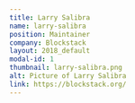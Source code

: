 ```yaml
---
title: Larry Salibra
name: larry-salibra
position: Maintainer
company: Blockstack
layout: 2018_default
modal-id: 1
thumbnail: larry-salibra.png
alt: Picture of Larry Salibra
link: https://blockstack.org/
---
```

